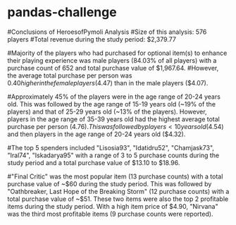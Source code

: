 # pandas-challenge
#Conclusions of HeroesofPymoli Analysis
#Size of this analysis: 576 players
#Total revenue during the study period: $2,379.77

#Majority of the players who had purchased for optional item(s) to enhance their playing experience was male players (84.03% of all players) with a purchase count of 652 and total purchase value of $1,967.64. 
#However, the average total purchase per person was $0.40 higher in the female players ($4.47) than in the male players ($4.07).

#Approximately 45% of the players were in the age range of 20-24 years old. This was followed by the age range of 15-19 years old (~19% of the players) and that of 25-29 years old (~13% of the players). However, players in the age range of 35-39 years old had the highest average total purchase per person ($4.76). This was followed by players <10 years old ($4.54) and then players in the age range of 20-24 years old ($4.32).

#The top 5 spenders included "Lisosia93", "Idatidru52", "Chamjask73", "Iral74", "Iskadarya95" with a range of 3 to 5 purchase counts during the study period and a total purchase value of $13.10 to $18.96.

#"Final Critic" was the most popular item (13 purchase counts) with a total purchase value of ~$60 during the study period. This was followed by "Oathbreaker, Last Hope of the Breaking Storm" (12 purchase counts) with a total purchase value of ~$51. These two items were also the top 2 profitable items during the study period. With a high item price of $4.90, "Nirvana" was the third most profitable items (9 purchase counts were reported).

